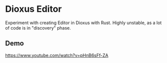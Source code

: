 
# Dioxus Editor

Experiment with creating Editor in Dioxus with Rust. Highly unstable, as a lot of code is in "discovery" phase.


## Demo

<https://www.youtube.com/watch?v=pHnB6sFf-ZA>

